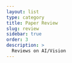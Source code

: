 ```yaml
---
layout: list
type: category
title: Paper Review
slug: review
sidebar: true
order: 3
description: >
  Reviews on AI/Vision
---
```


